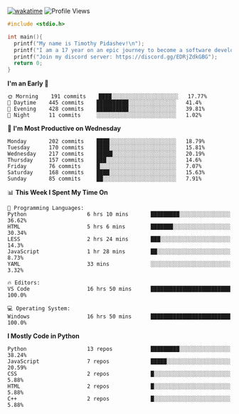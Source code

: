 [![wakatime](https://wakatime.com/badge/user/b920b284-3cde-4cd4-b72e-f7f22d050b16.svg)](https://wakatime.com/@b920b284-3cde-4cd4-b72e-f7f22d050b16)
![Profile Views](http://img.shields.io/badge/Profile%20Views-256-blue)
```c
#include <stdio.h>

int main(){
  printf("My name is Timothy Pidashev!\n"); 
  printf("I am a 17 year on an epic journey to become a software developer!\n");
  printf("Join my discord server: https://discord.gg/EDRjZdkGBG");
  return 0;
}
```

<!--START_SECTION:waka-->
**I'm an Early 🐤** 

```text
🌞 Morning    191 commits    ████░░░░░░░░░░░░░░░░░░░░░   17.77% 
🌆 Daytime    445 commits    ██████████░░░░░░░░░░░░░░░   41.4% 
🌃 Evening    428 commits    ██████████░░░░░░░░░░░░░░░   39.81% 
🌙 Night      11 commits     ░░░░░░░░░░░░░░░░░░░░░░░░░   1.02%

```
📅 **I'm Most Productive on Wednesday** 

```text
Monday       202 commits    ████░░░░░░░░░░░░░░░░░░░░░   18.79% 
Tuesday      170 commits    ████░░░░░░░░░░░░░░░░░░░░░   15.81% 
Wednesday    217 commits    █████░░░░░░░░░░░░░░░░░░░░   20.19% 
Thursday     157 commits    ███░░░░░░░░░░░░░░░░░░░░░░   14.6% 
Friday       76 commits     █░░░░░░░░░░░░░░░░░░░░░░░░   7.07% 
Saturday     168 commits    ████░░░░░░░░░░░░░░░░░░░░░   15.63% 
Sunday       85 commits     ██░░░░░░░░░░░░░░░░░░░░░░░   7.91%

```


📊 **This Week I Spent My Time On** 

```text
💬 Programming Languages: 
Python                   6 hrs 10 mins       █████████░░░░░░░░░░░░░░░░   36.62% 
HTML                     5 hrs 6 mins        ███████░░░░░░░░░░░░░░░░░░   30.34% 
LESS                     2 hrs 24 mins       ███░░░░░░░░░░░░░░░░░░░░░░   14.3% 
JavaScript               1 hr 28 mins        ██░░░░░░░░░░░░░░░░░░░░░░░   8.73% 
YAML                     33 mins             ░░░░░░░░░░░░░░░░░░░░░░░░░   3.32%

🔥 Editors: 
VS Code                  16 hrs 50 mins      █████████████████████████   100.0%

💻 Operating System: 
Windows                  16 hrs 50 mins      █████████████████████████   100.0%

```

**I Mostly Code in Python** 

```text
Python                   13 repos            █████████░░░░░░░░░░░░░░░░   38.24% 
JavaScript               7 repos             █████░░░░░░░░░░░░░░░░░░░░   20.59% 
CSS                      2 repos             █░░░░░░░░░░░░░░░░░░░░░░░░   5.88% 
HTML                     2 repos             █░░░░░░░░░░░░░░░░░░░░░░░░   5.88% 
C++                      2 repos             █░░░░░░░░░░░░░░░░░░░░░░░░   5.88%

```



<!--END_SECTION:waka-->
